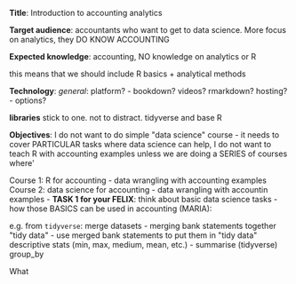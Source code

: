 **Title**: Introduction to accounting analytics

**Target audience**: 
accountants who want to get to data science. More focus on analytics, they DO KNOW ACCOUNTING

**Expected knowledge**: accounting, 
NO knowledge on analytics or R

this means that we should include
R basics + analytical methods

**Technology**:
*general*:
platform? - bookdown?
videos?
rmarkdown?
hosting? - options?

**libraries**
stick to one. not to distract. 
tidyverse and base R

**Objectives**:
I do not want to do simple "data science" course - it needs to cover PARTICULAR tasks where data science can help, 
I do not want to teach R with accounting examples unless we are doing a SERIES of courses where'

Course 1: R for accounting - data wrangling with accounting examples
Course 2: data science for accounting - data wrangling with accountin examples - 
**TASK 1 for your FELIX**: think about basic data science tasks - how those BASICS can be used in accounting (MARIA):

e.g. 
from `tidyverse`:
merge datasets - merging bank statements together
"tidy data" - use merged bank statements to put them in "tidy data" 
descriptive stats (min, max, medium, mean, etc.) - 
summarise (tidyverse)
group_by



What

